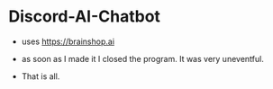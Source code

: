 # Discord-AI-Chatbot

- uses https://brainshop.ai

- as soon as I made it I closed the program. It was very uneventful.

- That is all.
